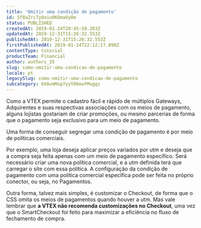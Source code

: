 ```yaml
---
title: 'Omitir uma condição de pagamento'
id: 5f8aZrc7y8oiu0KOmaOy0e
status: PUBLISHED
createdAt: 2019-01-24T20:45:50.203Z
updatedAt: 2019-12-31T15:26:32.553Z
publishedAt: 2019-12-31T15:26:32.553Z
firstPublishedAt: 2019-01-24T22:12:17.899Z
contentType: tutorial
productTeam: Financial
author: authors_35
slug: como-omitir-uma-condicao-de-pagamento
locale: pt
legacySlug: como-omitir-uma-condicao-de-pagamento
subcategory: 6XAvmMxp7yyY06ewYMuggs
---
```


Como a VTEX permite o cadastro fácil e rápido de múltiplos Gateways, Adquirentes e suas respectivas associações com os meios de pagamento, alguns lojistas gostariam de criar promoções, ou mesmo parcerias de forma que o pagamento seja exclusivo para um meio de pagamento.

Uma forma de conseguir segregar uma condição de pagamento é por meio de políticas comerciais.

Por exemplo, uma loja deseja aplicar preços variados por utm e deseja que a compra seja feita apenas com um meio de pagamento específico. Será necessário criar uma nova política comercial, e a utm definida terá que carregar o site com essa política. A configuração da condição de pagamento com uma política comercial específica pode ser feita no próprio conector, ou seja, no Pagamentos.

Outra forma, talvez mais simples, é customizar o Checkout, de forma que o CSS omita os meios de pagamentos quando houver a utm. Mas vale lembrar que __a VTEX não recomenda customizações no Checkout__, uma vez que o SmartCheckout foi feito para maximizar a eficiência no fluxo de fechamento de compra.
